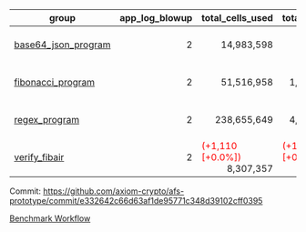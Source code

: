| group | app_log_blowup | total_cells_used | total_cycles | total_proof_time_ms | agg_log_blowup | total_cells_used_leaf_agg | total_cycles_leaf_agg | total_proof_time_ms_leaf_agg | instance | alloc |
|---|---|---|---|---|---|---|---|---|---|---|
| [ base64_json_program ](https://github.com/axiom-crypto/afs-prototype/blob/gh-pages/benchmarks-pr/832/individual/base64_json-2-2-64cpu-linux-arm64-mimalloc.md) | <div style='text-align: right'>2</div> | <div style='text-align: right'>14,983,598</div> | <div style='text-align: right'>217,310</div> | <span style="color: red">(+211.0 [+8.4%])</span> <div style='text-align: right'>2,735.0</div> | - | - | - | - | 64cpu-linux-arm64 | mimalloc |
| [ fibonacci_program ](https://github.com/axiom-crypto/afs-prototype/blob/gh-pages/benchmarks-pr/832/individual/fibonacci-2-2-64cpu-linux-arm64-mimalloc.md) | <div style='text-align: right'>2</div> | <div style='text-align: right'>51,516,958</div> | <div style='text-align: right'>1,500,219</div> | <span style="color: red">(+644.0 [+10.0%])</span> <div style='text-align: right'>7,107.0</div> | - | - | - | - | 64cpu-linux-arm64 | mimalloc |
| [ regex_program ](https://github.com/axiom-crypto/afs-prototype/blob/gh-pages/benchmarks-pr/832/individual/regex-2-2-64cpu-linux-arm64-mimalloc.md) | <div style='text-align: right'>2</div> | <div style='text-align: right'>238,655,649</div> | <div style='text-align: right'>4,181,072</div> | <span style="color: red">(+1,338.0 [+4.9%])</span> <div style='text-align: right'>28,598.0</div> | - | - | - | - | 64cpu-linux-arm64 | mimalloc |
| [ verify_fibair ](https://github.com/axiom-crypto/afs-prototype/blob/gh-pages/benchmarks-pr/832/individual/verify_fibair-2-2-64cpu-linux-arm64-mimalloc.md) | <div style='text-align: right'>2</div> | <span style="color: red">(+1,110 [+0.0%])</span> <div style='text-align: right'>8,307,357</div> | <span style="color: red">(+100 [+0.1%])</span> <div style='text-align: right'>199,267</div> | <span style="color: red">(+73.0 [+4.9%])</span> <div style='text-align: right'>1,560.0</div> | - | - | - | - | 64cpu-linux-arm64 | mimalloc |

Commit: https://github.com/axiom-crypto/afs-prototype/commit/e332642c66d63af1de95771c348d39102cff0395

[Benchmark Workflow](https://github.com/axiom-crypto/afs-prototype/actions/runs/11967363546)
